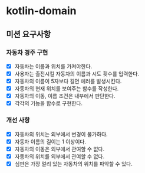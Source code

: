 # kotlin-domain

## 미션 요구사항

### 자동차 경주 구현

- [x] 자동차는 이름과 위치를 가져야한다.
- [x] 사용자는 출전시킬 자동차의 이름과 시도 횟수를 입력한다.
- [x] 자동차의 이름이 5자보다 길면 에러를 발생시킨다.
- [x] 자동차의 현재 위치를 보여주는 함수를 작성한다.
- [x] 자동차의 이동, 이름 조건은 내부에서 판단한다.
- [x] 각각의 기능을 함수로 구현한다.

### 개선 사항
- [x] 자동차의 위치는 외부에서 변경이 불가하다.
- [x] 자동차 이름의 길이는 1 이상이다.
- [x] 자동차의 이동은 외부에서 관여할 수 없다.
- [x] 자동차의 위치를 외부에서 관여할 수 없다.
- [x] 심판은 가장 멀리 있는 자동차의 위치를 파악할 수 있다.
